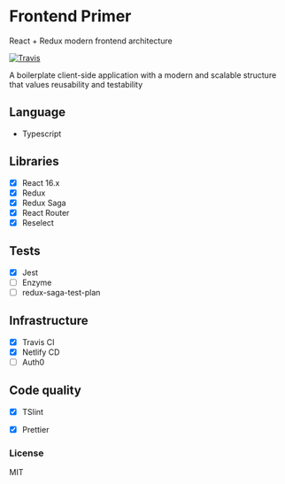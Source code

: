 # Frontend Primer
React + Redux modern frontend architecture

[![Travis](https://img.shields.io/travis/alanrsoares/frontend-primer/master.svg)](https://travis-ci.org/alanrsoares/frontend-primer)


A boilerplate client-side application with a modern and scalable structure that values reusability and testability

## Language

- Typescript

## Libraries

- [x] React 16.x
- [x] Redux
- [x] Redux Saga
- [x] React Router
- [x] Reselect

## Tests

- [x] Jest
- [ ] Enzyme
- [ ] redux-saga-test-plan

## Infrastructure

- [x] Travis CI 
- [x] Netlify CD
- [ ] Auth0

## Code quality 

- [x] TSlint
- [x] Prettier


### License
MIT
